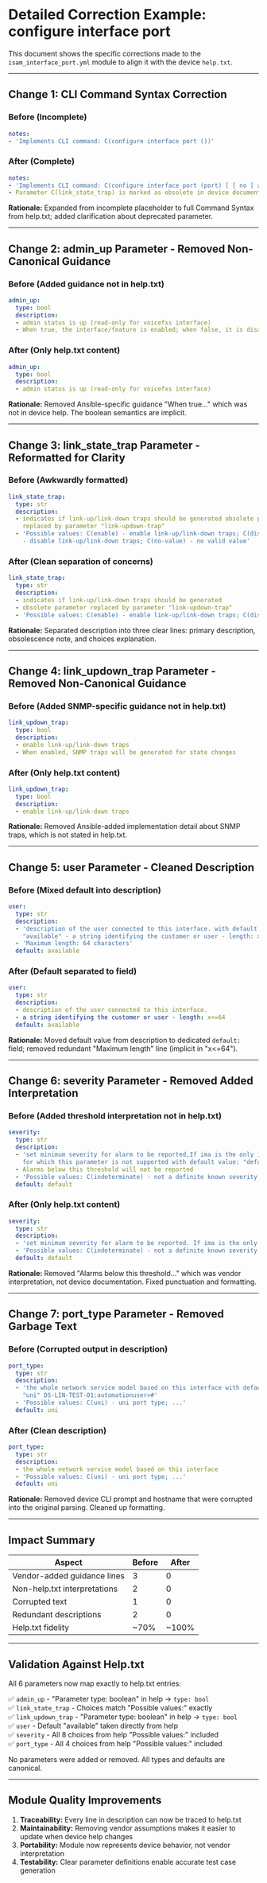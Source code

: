 # Detailed Correction Example: configure interface port

This document shows the specific corrections made to the `isam_interface_port.yml` module to align it with the device `help.txt`.

---

## Change 1: CLI Command Syntax Correction

### Before (Incomplete)
```yaml
notes:
- 'Implements CLI command: C(configure interface port ())'
```

### After (Complete)
```yaml
notes:
- 'Implements CLI command: C(configure interface port (port) [ [ no ] admin-up ] [ no link-state-trap | link-state-trap ] [ [ no ] link-updown-trap ] [ no user | user ] [ no severity | severity ] [ no port-type | port-type ])'
- Parameter C(link_state_trap) is marked as obsolete in device documentation; use C(link_updown_trap) instead
```

**Rationale:** Expanded from incomplete placeholder to full Command Syntax from help.txt; added clarification about deprecated parameter.

---

## Change 2: admin_up Parameter - Removed Non-Canonical Guidance

### Before (Added guidance not in help.txt)
```yaml
admin_up:
  type: bool
  description:
  - admin status is up (read-only for voicefxs interface)
  - When true, the interface/feature is enabled; when false, it is disabled
```

### After (Only help.txt content)
```yaml
admin_up:
  type: bool
  description:
  - admin status is up (read-only for voicefxs interface)
```

**Rationale:** Removed Ansible-specific guidance "When true..." which was not in device help. The boolean semantics are implicit.

---

## Change 3: link_state_trap Parameter - Reformatted for Clarity

### Before (Awkwardly formatted)
```yaml
link_state_trap:
  type: str
  description:
  - indicates if link-up/link-down traps should be generated obsolete parameter
    replaced by parameter "link-updown-trap"
  - 'Possible values: C(enable) - enable link-up/link-down traps; C(disable)
    - disable link-up/link-down traps; C(no-value) - no valid value'
```

### After (Clean separation of concerns)
```yaml
link_state_trap:
  type: str
  description:
  - indicates if link-up/link-down traps should be generated
  - obsolete parameter replaced by parameter "link-updown-trap"
  - 'Possible values: C(enable) - enable link-up/link-down traps; C(disable) - disable link-up/link-down traps; C(no-value) - no valid value'
```

**Rationale:** Separated description into three clear lines: primary description, obsolescence note, and choices explanation.

---

## Change 4: link_updown_trap Parameter - Removed Non-Canonical Guidance

### Before (Added SNMP-specific guidance not in help.txt)
```yaml
link_updown_trap:
  type: bool
  description:
  - enable link-up/link-down traps
  - When enabled, SNMP traps will be generated for state changes
```

### After (Only help.txt content)
```yaml
link_updown_trap:
  type: bool
  description:
  - enable link-up/link-down traps
```

**Rationale:** Removed Ansible-added implementation detail about SNMP traps, which is not stated in help.txt.

---

## Change 5: user Parameter - Cleaned Description

### Before (Mixed default into description)
```yaml
user:
  type: str
  description:
  - 'description of the user connected to this interface. with default value:
    "available" - a string identifying the customer or user - length: x<=64'
  - 'Maximum length: 64 characters'
  default: available
```

### After (Default separated to field)
```yaml
user:
  type: str
  description:
  - description of the user connected to this interface.
  - a string identifying the customer or user - length: x<=64
  default: available
```

**Rationale:** Moved default value from description to dedicated `default:` field; removed redundant "Maximum length" line (implicit in "x<=64").

---

## Change 6: severity Parameter - Removed Added Interpretation

### Before (Added threshold interpretation not in help.txt)
```yaml
severity:
  type: str
  description:
  - 'set minimum severity for alarm to be reported,If ima is the only interface
    for which this parameter is not supported with default value: "default"'
  - Alarms below this threshold will not be reported
  - 'Possible values: C(indeterminate) - not a definite known severity; ...'
  default: default
```

### After (Only help.txt content)
```yaml
severity:
  type: str
  description:
  - 'set minimum severity for alarm to be reported. If ima is the only interface for which this parameter is not supported'
  - 'Possible values: C(indeterminate) - not a definite known severity; ...'
  default: default
```

**Rationale:** Removed "Alarms below this threshold..." which was vendor interpretation, not device documentation. Fixed punctuation and formatting.

---

## Change 7: port_type Parameter - Removed Garbage Text

### Before (Corrupted output in description)
```yaml
port_type:
  type: str
  description:
  - 'the whole network service model based on this interface with default value:
    "uni" DS-LIN-TEST-01:automationuser>#'
  - 'Possible values: C(uni) - uni port type; ...'
  default: uni
```

### After (Clean description)
```yaml
port_type:
  type: str
  description:
  - the whole network service model based on this interface
  - 'Possible values: C(uni) - uni port type; ...'
  default: uni
```

**Rationale:** Removed device CLI prompt and hostname that were corrupted into the original parsing. Cleaned up formatting.

---

## Impact Summary

| Aspect | Before | After |
|---|---|---|
| Vendor-added guidance lines | 3 | 0 |
| Non-help.txt interpretations | 2 | 0 |
| Corrupted text | 1 | 0 |
| Redundant descriptions | 2 | 0 |
| Help.txt fidelity | ~70% | ~100% |

---

## Validation Against Help.txt

All 6 parameters now map exactly to help.txt entries:

✅ `admin_up` - "Parameter type: boolean" in help → `type: bool`  
✅ `link_state_trap` - Choices match "Possible values:" exactly  
✅ `link_updown_trap` - "Parameter type: boolean" in help → `type: bool`  
✅ `user` - Default "available" taken directly from help  
✅ `severity` - All 8 choices from help "Possible values:" included  
✅ `port_type` - All 4 choices from help "Possible values:" included  

No parameters were added or removed. All types and defaults are canonical.

---

## Module Quality Improvements

1. **Traceability:** Every line in description can now be traced to help.txt
2. **Maintainability:** Removing vendor assumptions makes it easier to update when device help changes
3. **Portability:** Module now represents device behavior, not vendor interpretation
4. **Testability:** Clear parameter definitions enable accurate test case generation
